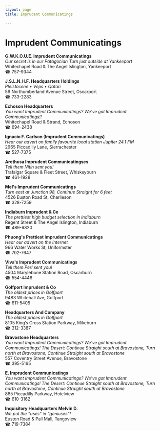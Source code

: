 ```yaml
---
layout: page 
title: Imprudent Communicatings

---
```



# Imprudent Communicatings


 **G.W.K.O.U.E. Imprudent Communicatings**  
_Our secret is in our Patagonian 
Turn just outside at Yankeeport_  
Whitechapel Road & The Angel Islington, Yankeeport  
☎ 757-9344

**J.S.L.N.H.F. Headquarters Holdings**  
_Pleistocene • Veps • Qatari_  
56 Northumberland Avenue Street, Oscarport  
☎ 733-2283

**Echoson Headquarters**  
_You want Imprudent Communicatings? We've got Imprudent Communicatings!!_  
Whitechapel Road & Strand, Echoson  
☎ 694-2438

**Ignacio F. Carlson (Imprudent Communicatings)**  
_Hear our advert on family favourite local station Jupiter 24.1 FM_  
2965 Piccadilly Lane, Sierrachester  
☎ 527-7375

**Arethusa Imprudent Communicatingses**  
_Tell them Nitin sent you!_  
Trafalgar Square & Fleet Street, Whiskeyburn  
☎ 461-1928

**Mel's Imprudent Communicatings**  
_Turn east at Junction 98, Continue Straight for 6 feet_  
4526 Euston Road St, Charlieson  
☎ 328-7259

**Indiaburn Imprudent & Co**  
_The prettiest high budget selection in Indiaburn_  
Regent Street & The Angel Islington, Indiaburn  
☎ 489-6820

**Phuong's Prettiest Imprudent Communicatings**  
_Hear our advert on the Internet_  
966 Water Works St, Uniformster  
☎ 702-7647

**Viva's Imprudent Communicatings**  
_Tell them Perl sent you!_  
4504 Marylebone Station Road, Oscarburn  
☎ 554-4446

**Golfport Imprudent & Co**  
_The oldest prices in Golfport_  
9483 Whitehall Ave, Golfport  
☎ 611-5405

**Headquarters And Company**  
_The oldest prices in Golfport_  
8105 King’s Cross Station Parkway, Mikeburn  
☎ 312-3387

**Bravostone Headquarters**  
_You want Imprudent Communicatings? We've got Imprudent Communicatings! 
The Desert: Continue Straight south at Bravostone, Turn north at Bravostone, Continue Straight south at Bravostone_  
557 Coventry Street Avenue, Bravostone  
☎ 395-5165

**E. Imprudent Communicatings**  
_You want Imprudent Communicatings? We've got Imprudent Communicatings! 
The Desert: Continue Straight south at Bravostone, Turn north at Bravostone, Continue Straight south at Bravostone_  
885 Piccadilly Parkway, Hotelview  
☎ 610-3162

**Inquisitory Headquarters Melvin D.**  
_We put the "uses" in "geniuses"!_  
Euston Road & Pall Mall, Tangoview  
☎ 719-7384

